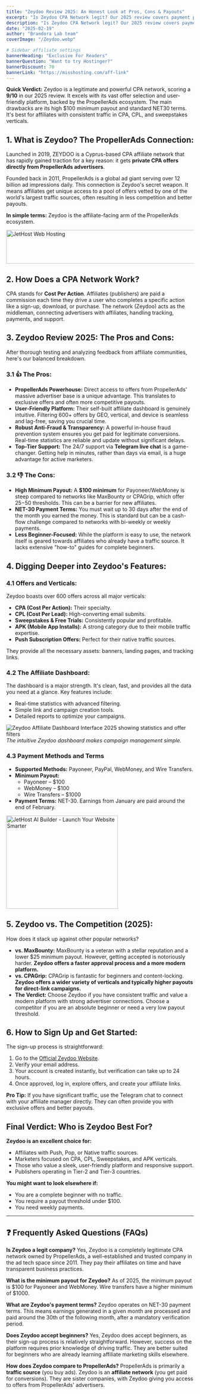 ```yaml
---
title: "Zeydoo Review 2025: An Honest Look at Pros, Cons & Payouts"
excerpt: "Is Zeydoo CPA Network legit? Our 2025 review covers payment proof, offers, and insider tips. See how it compares to rivals and if it's worth your traffic. 9/10 Rating."
description: "Is Zeydoo CPA Network legit? Our 2025 review covers payment proof, offers, and insider tips. See how it compares to rivals and if it's worth your traffic. 9/10 Rating."
date: "2025-02-19"
author: "Brandora Lab team"
coverImage: "/Zeydoo.webp"

# Sidebar affiliate settings
bannerHeading: "Exclusive For Readers"
bannerQuestion: "Want to try Hostinger?"
bannerDiscount: 70
bannerLink: "https://misshosting.com/aff-link"
---
```



**Quick Verdict:** Zeydoo is a legitimate and powerful CPA network, scoring a **9/10** in our 2025 review. It excels with its vast offer selection and user-friendly platform, backed by the PropellerAds ecosystem. The main drawbacks are its high $100 minimum payout and standard NET30 terms. It's best for affiliates with consistent traffic in CPA, CPL, and sweepstakes verticals.

## 1. What is Zeydoo? The PropellerAds Connection:

Launched in 2019, ZEYDOO is a Cyprus-based CPA affiliate network that has rapidly gained traction for a key reason: it gets **private CPA offers directly from PropellerAds advertisers**.

Founded back in 2011, PropellerAds is a global ad giant serving over 12 billion ad impressions daily. This connection is Zeydoo's secret weapon. It means affiliates get unique access to a pool of offers vetted by one of the world's largest traffic sources, often resulting in less competition and better payouts.

**In simple terms:** Zeydoo is the affiliate-facing arm of the PropellerAds ecosystem.

<a href="https://jethost.com/web-hosting/?a_aid=thestockit&amp;a_bid=01e8514c"
target="_top"><img
src="jh920.png"
alt="JetHost Web Hosting" title="JetHost Web Hosting" width="728"
height="90" /></a>


## 2. How Does a CPA Network Work?

CPA stands for **Cost Per Action**. Affiliates (publishers) are paid a commission each time they drive a user who completes a specific action like a sign-up, download, or purchase. The network (Zeydoo) acts as the middleman, connecting advertisers with affiliates, handling tracking, payments, and support.

## 3. Zeydoo Review 2025: The Pros and Cons:

After thorough testing and analyzing feedback from affiliate communities, here's our balanced breakdown.

### 3.1 👍 The Pros:

*   **PropellerAds Powerhouse:** Direct access to offers from PropellerAds' massive advertiser base is a unique advantage. This translates to exclusive offers and often more competitive payouts.
*   **User-Friendly Platform:** Their self-built affiliate dashboard is genuinely intuitive. Filtering 600+ offers by GEO, vertical, and device is seamless and lag-free, saving you crucial time.
*   **Robust Anti-Fraud & Transparency:** A powerful in-house fraud prevention system ensures you get paid for legitimate conversions. Real-time statistics are reliable and update without significant delays.
*   **Top-Tier Support:** The 24/7 support via **Telegram live chat** is a game-changer. Getting help in minutes, rather than days via email, is a huge advantage for active marketers.

### 3.2 👎 The Cons:

*   **High Minimum Payout:** A **$100 minimum** for Payoneer/WebMoney is steep compared to networks like MaxBounty or CPAGrip, which offer $25-$50 thresholds. This can be a barrier for new affiliates.
*   **NET-30 Payment Terms:** You must wait up to 30 days after the end of the month you earned the money. This is standard but can be a cash-flow challenge compared to networks with bi-weekly or weekly payments.
*   **Less Beginner-Focused:** While the platform is easy to use, the network itself is geared towards affiliates who already have a traffic source. It lacks extensive "how-to" guides for complete beginners.

## 4. Digging Deeper into Zeydoo's Features:

### 4.1 Offers and Verticals:
Zeydoo boasts over 600 offers across all major verticals:
*   **CPA (Cost Per Action):** Their specialty.
*   **CPL (Cost Per Lead):** High-converting email submits.
*   **Sweepstakes & Free Trials:** Consistently popular and profitable.
*   **APK (Mobile App Installs):** A strong category due to their mobile traffic expertise.
*   **Push Subscription Offers:** Perfect for their native traffic sources.

They provide all the necessary assets: banners, landing pages, and tracking links.

### 4.2 The Affiliate Dashboard:
The dashboard is a major strength. It's clean, fast, and provides all the data you need at a glance. Key features include:
*   Real-time statistics with advanced filtering.
*   Simple link and campaign creation tools.
*   Detailed reports to optimize your campaigns.

![Zeydoo Affiliate Dashboard Interface 2025 showing statistics and offer filters](/ZEYDOO-Dashboard.webp)
*The intuitive Zeydoo dashboard makes campaign management simple.*

### 4.3 Payment Methods and Terms
*   **Supported Methods:** Payoneer, PayPal, WebMoney, and Wire Transfers.
*   **Minimum Payout:**
    *   Payoneer – $100
    *   WebMoney – $100
    *   Wire Transfers – $1000
*   **Payment Terms:** NET-30. Earnings from January are paid around the end of February.

<a href="https://jethost.com/ai-website-builder/?a_aid=thestockit&amp;a_bid=398f0545"
target="_top"><img
src="jh300.png"
alt="JetHost AI Builder - Launch Your Website Smarter" title="JetHost
AI Builder - Launch Your Website Smarter" width="300" height="250"
/></a>

## 5. Zeydoo vs. The Competition (2025):

How does it stack up against other popular networks?

*   **vs. MaxBounty:** MaxBounty is a veteran with a stellar reputation and a lower $25 minimum payout. However, getting accepted is notoriously harder. **Zeydoo offers a faster approval process and a more modern platform.**
*   **vs. CPAGrip:** CPAGrip is fantastic for beginners and content-locking. **Zeydoo offers a wider variety of verticals and typically higher payouts for direct-link campaigns.**
*   **The Verdict:** Choose Zeydoo if you have consistent traffic and value a modern platform with strong advertiser connections. Choose a competitor if you are an absolute beginner or need a very low payout threshold.

## 6. How to Sign Up and Get Started:

The sign-up process is straightforward:
1.  Go to the [Official Zeydoo Website](https://www.zeydoo.com/).
2.  Verify your email address.
3.  Your account is created instantly, but verification can take up to 24 hours.
4.  Once approved, log in, explore offers, and create your affiliate links.

**Pro Tip:** If you have significant traffic, use the Telegram chat to connect with your affiliate manager directly. They can often provide you with exclusive offers and better payouts.

## Final Verdict: Who is Zeydoo Best For?

**Zeydoo is an excellent choice for:**
*   Affiliates with Push, Pop, or Native traffic sources.
*   Marketers focused on CPA, CPL, Sweepstakes, and APK verticals.
*   Those who value a sleek, user-friendly platform and responsive support.
*   Publishers operating in Tier-2 and Tier-3 countries.

**You might want to look elsewhere if:**
*   You are a complete beginner with no traffic.
*   You require a payout threshold under $100.
*   You need weekly payments.

---

## ❓ Frequently Asked Questions (FAQs)

**Is Zeydoo a legit company?**
Yes, Zeydoo is a completely legitimate CPA network owned by PropellerAds, a well-established and trusted company in the ad tech space since 2011. They pay their affiliates on time and have transparent business practices.

**What is the minimum payout for Zeydoo?**
As of 2025, the minimum payout is $100 for Payoneer and WebMoney. Wire transfers have a higher minimum of $1000.

**What are Zeydoo's payment terms?**
Zeydoo operates on NET-30 payment terms. This means earnings generated in a given month are processed and paid around the 30th of the following month, after a mandatory verification period.

**Does Zeydoo accept beginners?**
Yes, Zeydoo does accept beginners, as their sign-up process is relatively straightforward. However, success on the platform requires prior knowledge of driving traffic. They are better suited for beginners who are already learning affiliate marketing skills elsewhere.

**How does Zeydoo compare to PropellerAds?**
PropellerAds is primarily a **traffic source** (you buy ads). Zeydoo is an **affiliate network** (you get paid for conversions). They are sister companies, with Zeydoo giving you access to offers from PropellerAds' advertisers.